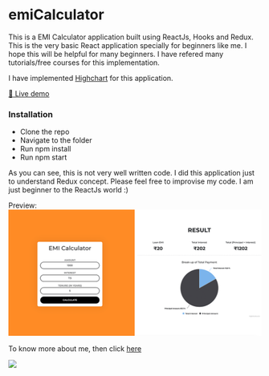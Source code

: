 # emiCalculator
This is a EMI Calculator application built using ReactJs, Hooks and Redux. This is the very basic React application specially for beginners like me. I hope this will be helpful for many beginners. I have refered many tutorials/free courses for this implementation.

I have implemented <a href="https://www.highcharts.com/" target="_blank">Highchart</a> for this application.

<a href="https://rakeshnayak360.github.io/emiCalculator/build/" target="_blank">:rocket:  Live demo</a>

### Installation
- Clone the repo
- Navigate to the folder
- Run npm install
- Run npm start

As you can see, this is not very well written code. I did this application just to understand Redux concept. Please feel free to improvise my code. I am just beginner to the ReactJs world :) 

Preview:
![Preview](https://raw.githubusercontent.com/rakeshnayak360/emiCalculator/main/preview.png?raw=true)

To know more about me, then click <a href="https://rakeshnayak360.github.io/resume/" target="_blank">here</a> 

![](https://visitor-badge.glitch.me/badge?page_id=emiCalculator)



